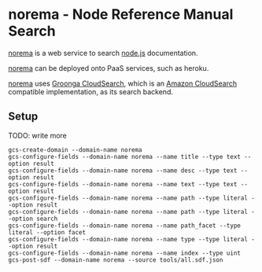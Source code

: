 # norema - Node Reference Manual Search

[norema][] is a web service to search [node.js][] documentation.

[norema][] can be deployed onto PaaS services, such as heroku.

[norema][] uses [Groonga CloudSearch][], which is an [Amazon CloudSearch][] compatible implementation, as its search backend.

  [node.js]: http://nodejs.org/
  [Groonga CloudSearch]: http://gcs.github.com/
  [Amazon CloudSearch]: http://aws.amazon.com/en/cloudsearch/
  [norema]: https://github.com/nroonga/norema


## Setup

TODO: write more

    gcs-create-domain --domain-name norema
    gcs-configure-fields --domain-name norema --name title --type text --option result
    gcs-configure-fields --domain-name norema --name desc --type text --option result
    gcs-configure-fields --domain-name norema --name text --type text --option result
    gcs-configure-fields --domain-name norema --name path --type literal --option result
    gcs-configure-fields --domain-name norema --name path --type literal --option search
    gcs-configure-fields --domain-name norema --name path_facet --type literal --option facet
    gcs-configure-fields --domain-name norema --name type --type literal --option result
    gcs-configure-fields --domain-name norema --name index --type uint
    gcs-post-sdf --domain-name norema --source tools/all.sdf.json
